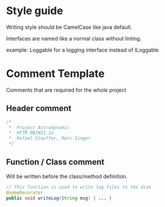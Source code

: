# Style guide

Writing style should be CamelCase like java default.

Interfaces are named like a normal class without linting.

example: Loggable for a logging interface instead of ILoggable

# Comment Template

Comments that are required for the whole project

## Header comment
``` java
/*
 *  Project Astrodynamic
 *  HFTM BBIN21.2a
 *  Rafael Stauffer, Marc Singer
 */
```

## Function / Class comment

Will be written before the class/method definition. 

``` java
// This function is used to write log files to the disk
@someDecorator
public void writeLog(String msg) { ... }
```
